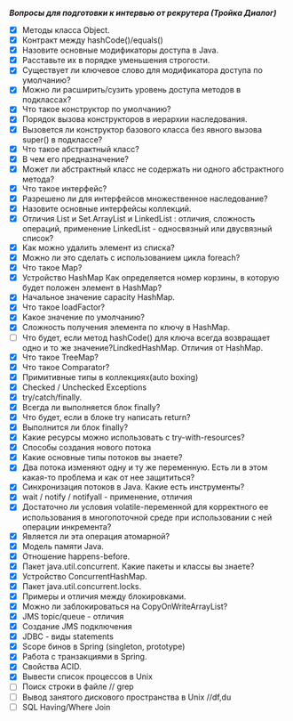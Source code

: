 
***Вопросы для подготовки к интервью от рекрутера (Тройка Диалог)***

- [x] Методы класса Object.
- [x] Контракт между hashCode()/equals()
- [x] Назовите основные модификаторы доступа в Java.
- [x] Расставьте их в порядке уменьшения строгости.
- [x] Существует ли ключевое слово для модификатора доступа по умолчанию?
- [x] Можно ли расширить/сузить уровень доступа методов в подклассах?
- [x] Что такое конструктор по умолчанию?
- [x] Порядок вызова конструкторов в иерархии наследования.
- [x] Вызовется ли конструктор базового класса без явного вызова super() в подклассе?
- [x] Что такое абстрактный класс?
- [x] В чем его предназначение?
- [x] Может ли абстрактный класс не содержать ни одного абстрактного метода?
- [x] Что такое интерфейс?
- [x] Разрешено ли для интерфейсов множественное наследование?
- [x] Назовите основные интерфейсы коллекций.
- [x] Отличия List и Set.ArrayList и LinkedList : отличия, сложность операций, применение LinkedList - односвязный или двусвязный список?
- [x] Как можно удалить элемент из списка?
- [x] Можно ли это сделать с использованием цикла foreach?
- [x] Что такое Map?
- [x] Устройство HashMap Как определяется номер корзины, в которую будет положен элемент в HashMap?
- [x] Начальное значение capacity HashMap.
- [x] Что такое loadFactor?
- [x] Какое значение по умолчанию?
- [x] Сложность получения элемента по ключу в HashMap.
- [ ] Что будет, если метод hashCode() для ключа всегда возвращает одно и то же значение?LindkedHashMap. Отличия от HashMap.
- [x] Что такое TreeMap?
- [x] Что такое Comparator?
- [x] Примитивные типы в коллекциях(auto boxing)
- [x] Checked / Unchecked Exceptions
- [x] try/catch/finally.
- [x] Всегда ли выполняется блок finally?
- [x] Что будет, если в блоке try написать return?
- [x] Выполнится ли блок finally?
- [x] Какие ресурсы можно использовать с try-with-resources?
- [x] Способы создания нового потока
- [x] Какие основные типы потоков вы знаете?
- [x] Два потока изменяют одну и ту же переменную. Есть ли в этом какая-то проблема и как от нее защититься?
- [x] Синхронизация потоков в Java. Какие есть инструменты?
- [x] wait / notify / notifyall - применение, отличия
- [x] Достаточно ли условия volatile-переменной для корректного ее использования в многопоточной среде при использовании с ней операции инкремента?
- [x] Является ли эта операция атомарной?
- [x] Модель памяти Java.
- [x] Отношение happens-before.
- [x] Пакет java.util.concurrent. Какие пакеты и классы вы знаете?
- [x] Устройство ConcurrentHashMap.
- [x] Пакет java.util.concurrent.locks.
- [x] Примеры и отличия между блокировками.
- [x] Можно ли заблокироваться на CopyOnWriteArrayList?
- [x] JMS topic/queue - отличия
- [x] Создание JMS подключения
- [x] JDBC - виды statements
- [x] Scope бинов в Spring (singleton, prototype)
- [x] Работа с транзакциями в Spring.
- [x] Свойства ACID.
- [x] Вывести список процессов в Unix
- [ ] Поиск строки в файле  // grep
- [ ] Вывод занятого дискового пространства в Unix //df,du
- [ ] SQL Having/Where Join